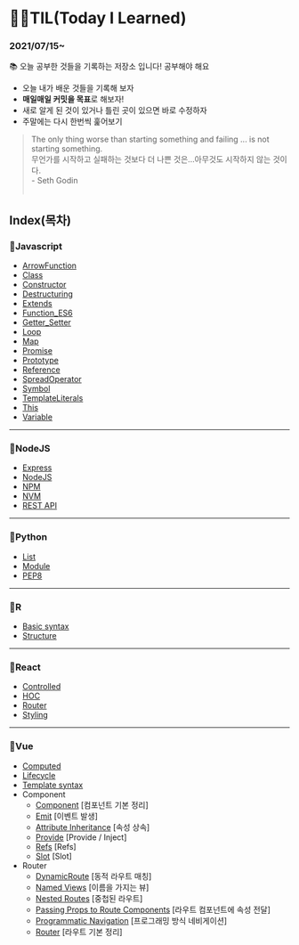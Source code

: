 # ✍🏻TIL(Today I Learned) 

<h3>2021/07/15~</h3>
📚 오늘 공부한 것들을 기록하는 저장소 입니다! 공부해야 해요

- 오늘 내가 배운 것들을 기록해 보자
- **매일매일 커밋을 목표**로 해보자!
- 새로 알게 된 것이 있거나 틀린 곳이 있으면 바로 수정하자
- 주말에는 다시 한번씩 훑어보기

> The only thing worse than starting something and failing ... is not starting something. <br />
> 무언가를 시작하고 실패하는 것보다 더 나쁜 것은…아무것도 시작하지 않는 것이다. <br />
> \- Seth Godin
<br /><br />

## Index(목차)

### 📌Javascript
- [ArrowFunction](Javascript/ArrowFunction.md)
- [Class](Javascript/Class.md)
- [Constructor](Javascript/Constructor.md)
- [Destructuring](Javascript/Destructuring.md)
- [Extends](Javascript/Extends.md)
- [Function_ES6](Javascript/Function_ES6.md)
- [Getter_Setter](Javascript/Getter_Setter.md)
- [Loop](Javascript/Loop.md)
- [Map](Javascript/Map.md)
- [Promise](Javascript/Promise.md)
- [Prototype](Javascript/Prototype.md)
- [Reference](Javascript/Reference.md)
- [SpreadOperator](Javascript/SpreadOperator.md)
- [Symbol](Javascript/Symbol.md)
- [TemplateLiterals](Javascript/TemplateLiterals.md)
- [This](Javascript/This.md)
- [Variable](Javascript/Variable.md)

---

### 📌NodeJS

- [Express](Node.js/Express.md)
- [NodeJS](Node.js/Nodejs.md)
- [NPM](Node.js/NPM.md)
- [NVM](Node.js/NVM.md)
- [REST API](Node.js/REST_API.md)

---

### 📌Python

- [List](Python/List.md)
- [Module](Python/Module.md)
- [PEP8](Python/PEP8.md)

---

### 📌R

- [Basic syntax](R/BasicSyntax.md)
- [Structure](R/Structure.md)

---

### 📌React

- [Controlled](React/Controlled.md)
- [HOC](React/HOC.md)
- [Router](React/Router.md)
- [Styling](React/Styling.md)

---

### 📌Vue

- [Computed](Vue/Computed.md)
- [Lifecycle](Vue/Lifecycle.md)
- [Template syntax](Vue/TemplateSyntax.md)
- Component
  - [Component](Vue/Component/Component.md) [컴포넌트 기본 정리]
  - [Emit](Vue/Component/Emit.md) [이벤트 발생]
  - [Attribute Inheritance](Vue/Component/Inheritance.md) [속성 상속]
  - [Provide](Vue/Component/Provide.md) [Provide / Inject]
  - [Refs](Vue/Component/Refs.md) [Refs]
  - [Slot](Vue/Component/Slot.md) [Slot]
- Router
  - [DynamicRoute](Vue/Router/DynamicRoute.md) [동적 라우트 매칭]
  - [Named Views](Vue/Router/NamedViews.md) [이름을 가지는 뷰]
  - [Nested Routes](Vue/Router/NestedRoutes.md) [중첩된 라우트]
  - [Passing Props to Route Components](Vue/Router/PassingPropsToRouteComponents.md) [라우트 컴포넌트에 속성 전달]
  - [Programmatic Navigation](Vue/Router/ProgrammaticNavigation.md) [프로그래밍 방식 네비게이션]
  - [Router](Vue/Router/Router.md) [라우트 기본 정리]
